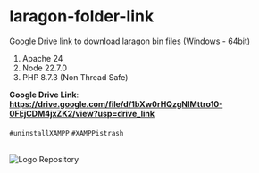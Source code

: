 # laragon-folder-link
Google Drive link to download laragon bin files (Windows - 64bit)

1. Apache 24
2. Node 22.7.0
3. PHP 8.7.3 (Non Thread Safe)

<b>Google Drive Link</b>: <b>https://drive.google.com/file/d/1bXw0rHQzgNIMttro10-0FEjCDM4jxZK2/view?usp=drive_link</b>
</br>
</br>
```#uninstallXAMPP``` ```#XAMPPistrash```
</br>
</br>

![Logo Repository](./img/index.png)
